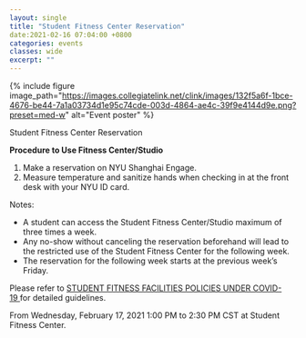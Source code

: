 ```yaml
---
layout: single
title: "Student Fitness Center Reservation"
date:2021-02-16 07:04:00 +0800
categories: events
classes: wide
excerpt: ""
---
```


{% include figure image_path="https://images.collegiatelink.net/clink/images/132f5a6f-1bce-4676-be44-7a1a03734d1e95c74cde-003d-4864-ae4c-39f9e4144d9e.png?preset=med-w" alt="Event poster" %}


<div class="h-event vevent">
  <div class="p-name summary">Student Fitness Center Reservation</div>
  <div class="p-description description"><p><strong>Procedure to Use Fitness Center/Studio</strong></p>
<ol>
<li>Make a reservation on NYU Shanghai Engage.</li>
<li>Measure temperature and sanitize hands when checking in at the front desk with your NYU ID card.</li>
</ol>
<p>Notes:</p>
<ul>
<li>A student can access the Student Fitness Center/Studio maximum of three times&nbsp;a week.</li>
<li>Any no-show without canceling the reservation beforehand will lead to the restricted use of the Student Fitness Center for the&nbsp;following week.</li>
<li>The reservation for the&nbsp;following week starts at the previous week&rsquo;s Friday.</li>
</ul>
<p>Please refer to&nbsp;<a href="https://drive.google.com/file/d/1dEJEX_PlNsYvSBS2du5nEmxhMfp2joly/view?usp=sharing">STUDENT FITNESS FACILITIES POLICIES UNDER COVID-19&nbsp;</a>for detailed guidelines.&nbsp;</p></div>
  <div>
    <p>
      From <time class="dt-start dtstart" datetime="2021-02-17T13:00:00.0000000+08:00" title="2021-02-17T13:00:00.0000000+08:00">Wednesday, February 17, 2021 1:00 PM</time>
      to <time class="dt-end dtend" datetime="2021-02-17T14:30:00.0000000+08:00" title="2021-02-17T14:30:00.0000000+08:00">2:30 PM CST</time>
      at <span class="p-location location">Student Fitness Center</span>.
    </p>
  </div>
</div>
